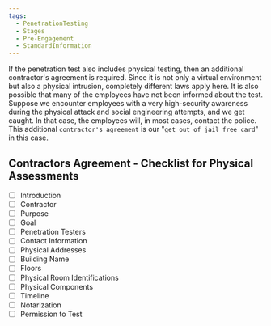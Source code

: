 ```yaml
---
tags:
  - PenetrationTesting
  - Stages
  - Pre-Engagement
  - StandardInformation
---
```

If the penetration test also includes physical testing, then an additional contractor's agreement is required. Since it is not only a virtual environment but also a physical intrusion, completely different laws apply here. It is also possible that many of the employees have not been informed about the test. Suppose we encounter employees with a very high-security awareness during the physical attack and social engineering attempts, and we get caught. In that case, the employees will, in most cases, contact the police. This additional `contractor's agreement` is our "`get out of jail free card`" in this case.

## Contractors Agreement - Checklist for Physical Assessments
 
- [ ] Introduction
- [ ] Contractor
- [ ] Purpose
- [ ] Goal
- [ ] Penetration Testers
- [ ] Contact Information
- [ ] Physical Addresses
- [ ] Building Name
- [ ] Floors
- [ ] Physical Room Identifications
- [ ] Physical Components
- [ ] Timeline
- [ ] Notarization
- [ ] Permission to Test
